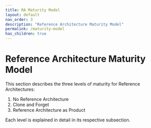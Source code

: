 ```yaml
---
title: RA Maturity Model
layout: default
nav_order: 3
description: "Reference Architecture Maturity Model"
permalink: /maturity-model
has_children: true
---
```


# Reference Architecture Maturity Model

This section describes the three levels of maturity for Reference Architectures:

1. No Reference Architecture
2. Clone and Forget
3. Reference Architecture as Product

Each level is explained in detail in its respective subsection.